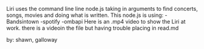 Liri uses the command line line node.js taking in arguments to find concerts, songs, movies and doing what is written. 
This node.js is using:
-Bandsintown
-spotify
-ombapi
Here is an .mp4 video to show the Liri at work.
there is a videoin the file but having trouble placing in read.md


by: shawn, galloway